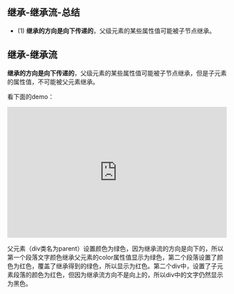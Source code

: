 ## 继承-继承流-总结

- (1) **继承的方向是向下传递的**，父级元素的某些属性值可能被子节点继承。

## 继承-继承流

**继承的方向是向下传递的**，父级元素的某些属性值可能被子节点继承，但是子元素的属性值，不可能被父元素继承。

看下面的demo：

<iframe height="300" style="width: 100%;" scrolling="no" title="005 Box Model_1" src="https://codepen.io/AhCola/embed/YzVaRWZ?default-tab=html%2Cresult" frameborder="no" loading="lazy" allowtransparency="true" allowfullscreen="true">
  See the Pen <a href="https://codepen.io/AhCola/pen/YzVaRWZ">
  005 Box Model_1</a> by Pengfei Wang (<a href="https://codepen.io/AhCola">@AhCola</a>)
  on <a href="https://codepen.io">CodePen</a>.
</iframe>

父元素（div类名为parent）设置颜色为绿色，因为继承流的方向是向下的，所以第一个段落文字颜色继承父元素的color属性值显示为绿色，第二个段落设置了颜色为红色，覆盖了继承得到的绿色，所以显示为红色。第二个div中，设置了子元素段落的颜色为红色，但因为继承流方向不是向上的，所以div中的文字仍然显示为黑色。
